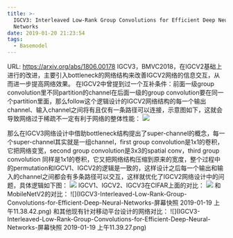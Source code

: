 ```yaml
---
title: >-
  IGCV3: Interleaved Low-Rank Group Convolutions for Efficient Deep Neural
  Networks
date: 2019-01-20 21:23:54
tags:
  - Basemodel
---
```

URL: https://arxiv.org/abs/1806.00178
IGCV3，BMVC2018，在IGCV2基础上进行的改进，主要引入bottleneck的网络结构来改善IGCV2网络的信息交互，从而进一步提高网络效果。
在IGCV2中曾提到过一个互补条件：前面一级group convolution里不同partition的channel在后面一级的group convolution要在同一个partition里面，那么follow这个逻辑设计的IGCV2网络结构的每一个输出channel、输入channel之间将有且仅有一条路径可以连接，示意图如下，这就会导致网络过于稀疏不一定有利于网络的整体性能：
![](IGCV3-Interleaved-Low-Rank-Group-Convolutions-for-Efficient-Deep-Neural-Networks-a0f037095b27476caa3cf49ca30929b2923f2315_1_690x253.jpeg)

那么在IGCV3网络设计中借助bottleneck结构提出了super-channel的概念，每一个super-channel其实就是一组channel，first group convolution是1x1的卷积，它把网络变宽，second group convolution是3x3的spatial conv，third group convolution 同样是1x1的卷积，它又把网络结构压缩到原来的宽度，整个过程中的permutation和IGCV1、IGCV2的逻辑是一致的，这样设计之后每一个输出和输入的channel之间都会有多条路径可以交互，这样就优化了IGCV2网络设计中的问题，具体逻辑如下图：
![](IGCV3-Interleaved-Low-Rank-Group-Convolutions-for-Efficient-Deep-Neural-Networks-dfcbf9fea9f926a00f49a63e9242ce7a83ec10e8_1_690x316.png)
IGCV1、IGCV2、IGCV3在CIFAR上面的对比：
![](IGCV3-Interleaved-Low-Rank-Group-Convolutions-for-Efficient-Deep-Neural-Networks-2460c1c050b642ec41193bbc0f29770f65933ac2_1_690x242.png)
和MobileNetV2的对比：
![](IGCV3-Interleaved-Low-Rank-Group-Convolutions-for-Efficient-Deep-Neural-Networks-屏幕快照 2019-01-19 上午11.38.42.png)
和其他现有针对移动平台设计的网络对比：
![](IGCV3-Interleaved-Low-Rank-Group-Convolutions-for-Efficient-Deep-Neural-Networks-屏幕快照 2019-01-19 上午11.39.27.png)
